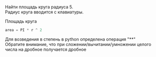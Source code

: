 Найти площадь круга радиуса 5.  
Радиус круга вводится с клавиатуры.

Площадь круга 

```python
area = PI * r ^ 2
```

<div class="hint">
  Для возведения в степень в python определена операция "**"
</div>

<div class="hint">
  Обратите внимание, что при сложении/вычитании/умножении целого числа на дробное получается дробное
</div>
